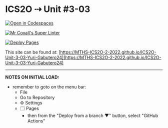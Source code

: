 # ICS2O ⇢ Unit #3-03

[![Open in Codespaces](https://classroom.github.com/assets/launch-codespace-7f7980b617ed060a017424585567c406b6ee15c891e84e1186181d67ecf80aa0.svg)](https://classroom.github.com/open-in-codespaces?assignment_repo_id=10828842)

[![Mr Coxall's Super Linter](https://github.com/MTHS-ICS2O-2-2022/ICS2O-Unit-3-03-Yuri-Gabutero24/workflows/Mr%20Coxall's%20Super%20Linter/badge.svg)](https://github.com/MTHS-ICS2O-2-2022/ICS2O-Unit-3-03-Yuri-Gabutero24/actions)

[![Deploy Pages](https://github.com/MTHS-ICS2O-2-2022/ICS2O-Unit-3-03-Yuri-Gabutero24/workflows/Deploy%20Pages/badge.svg)](https://github.com/MTHS-ICS2O-2-2022/ICS2O-Unit-3-03-Yuri-Gabutero24/actions)

This site can be found at: [https://MTHS-ICS2O-2-2022.github.io/ICS2O-Unit-3-03-Yuri-Gabutero24](https://MTHS-ICS2O-2-2022.github.io/ICS2O-Unit-3-03-Yuri-Gabutero24)

---

**NOTES ON INITIAL LOAD:**
- remember to goto on the menu bar:
  - File
  - Go to Repository
  - ⚙ Settings
  - 🗔 Pages
    - then from the "Deploy from a branch ▼" button, select "GitHub Actions"
